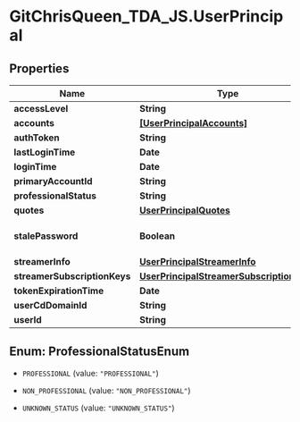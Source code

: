 # GitChrisQueen_TDA_JS.UserPrincipal

## Properties
Name | Type | Description | Notes
------------ | ------------- | ------------- | -------------
**accessLevel** | **String** |  | [optional] 
**accounts** | [**[UserPrincipalAccounts]**](UserPrincipalAccounts.md) |  | [optional] 
**authToken** | **String** |  | [optional] 
**lastLoginTime** | **Date** |  | [optional] 
**loginTime** | **Date** |  | [optional] 
**primaryAccountId** | **String** |  | [optional] 
**professionalStatus** | **String** |  | [optional] 
**quotes** | [**UserPrincipalQuotes**](UserPrincipalQuotes.md) |  | [optional] 
**stalePassword** | **Boolean** |  | [optional] [default to false]
**streamerInfo** | [**UserPrincipalStreamerInfo**](UserPrincipalStreamerInfo.md) |  | [optional] 
**streamerSubscriptionKeys** | [**UserPrincipalStreamerSubscriptionKeys**](UserPrincipalStreamerSubscriptionKeys.md) |  | [optional] 
**tokenExpirationTime** | **Date** |  | [optional] 
**userCdDomainId** | **String** |  | [optional] 
**userId** | **String** |  | [optional] 


<a name="ProfessionalStatusEnum"></a>
## Enum: ProfessionalStatusEnum


* `PROFESSIONAL` (value: `"PROFESSIONAL"`)

* `NON_PROFESSIONAL` (value: `"NON_PROFESSIONAL"`)

* `UNKNOWN_STATUS` (value: `"UNKNOWN_STATUS"`)




